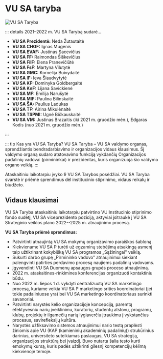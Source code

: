 # VU SA taryba

![VU SA Taryba](/img/koordinatoriu-nuotraukos/bendros/Taryba-2.jpg)

::: details 2021–2022 m. VU SA Tarybą sudarė...

-   **VU SA Prezidentė:** Neda Žutautaitė
-   **VU SA CHGF:** Ignas Mugenis
-   **VU SA EVAF:** Justinas Sacevičius
-   **VU SA FF:** Raimondas Šiškevičius
-   **VU SA FilF:** Elena Pranevičiūtė
-   **VU SA FsF:** Martyna Vilutytė
-   **VU SA GMC:** Kornelija Buivydaitė
-   **VU SA IF:** Ieva Šiaudvytytė
-   **VU SA KF:** Dominyka Goldbergaitė
-   **VU SA KnF:** Lijana Savickienė
-   **VU SA MF:** Emilija Narušytė
-   **VU SA MIF:** Paulina Bilinskaitė
-   **VU SA ŠA:** Paulius Ladukas
-   **VU SA TF:** Airina Mikulėnaitė
-   **VU SA TSPMI:** Ugnė Bičkauskaitė
-   **VU SA VM:** Justinas Brazaitis (iki 2021 m. gruodžio mėn.),
    Edgaras Kodis (nuo 2021 m. gruodžio mėn.)

:::

::: tip Kas yra VU SA Taryba?
VU SA Taryba – VU SA valdymo organas, sprendžiantis bendradarbiavimo ir
organizacijos vidaus klausimus. Šį valdymo organą sudaro atstovavimo
funkciją vykdančių Organizacijos padalinių vadovai (pirmininkai) ir
prezidentas, kuris organizuoja šio valdymo organo veiklą.
:::

Ataskaitiniu
laikotarpiu įvyko 9 VU SA Tarybos posėdžiai. VU SA Taryba svarstė ir
priėmė sprendimus dėl institucinio stiprinimo, vidaus reikalų ir
biudžeto.

## Vidaus klausimai

VU SA Taryba ataskaitiniu laikotarpiu patvirtino VU Institucinio
stiprinimo fondo sudėtį, VU SA viceprezidento poziciją, aktyviai
įsitraukė į VU SA Strateginio veiklos plano 2022--2025 m. atnaujinimo
procesą.

**VU SA Taryba priėmė sprendimus:**

-   Patvirtinti atnaujintą VU SA mokymų organizavimo paraiškos šabloną.
-   Kiekviename VU SA P turėti už egzaminų stebėjimą atsakingą asmenį
    taip užtikrinant kokybišką VU SA programos „Sąžiningai" veiklą.
-   Sukurti darbo grupę „Pirmininko vadovo" atnaujinimui siekiant
    palengvinti patirties perdavimo procesą naujiems padalinių vadovams.
-   Įgyvendinti VU SA Duomenų apsaugos grupės proceso atnaujinimą.
-   2022 m. ataskaitines-rinkimines konferencijas organizuoti
    kontaktiniu būdu.
-   Nuo 2022 m. liepos 1 d. vykdyti centralizuotą VU SA marketingo
    procesą, kuriame veikia VU SA P marketingo srities koordinatoriai
    (jei tokie padaliniuose yra) bei VU SA marketingo koordinatoriaus
    surinkti savanoriai.
-   Patvirtinti narystės kelio organizacijoje koncepciją, paremtą
    efektyvesniu narių įveiklinimu, kuratorių, studentų atstovų,
    programų, klubų, projektų ir ilgamečių narių lygiaverčiu įtraukimu į
    vykstančius procesus, savirefleksijų kultūra.
-   Narystės užfiksavimo sistemos atnaujinimui nario testą praplėsti
    žiniomis apie VU (KAP (kamieninių akademinių padalinių))
    strukūrinius darinius, universiteto suteikiamas paslaugas, VU SA
    strategiją, organizacijos struktūrą bei įvaizdį. Buvo nutarta šalia
    testo kurti emokymų kursą, kuris padės užtikrinti gilesnį
    kompetencijų kėlimą kiekvienoje temoje.
